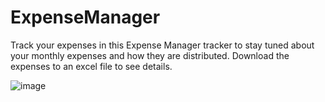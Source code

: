 # ExpenseManager

Track your expenses in this Expense Manager tracker to stay tuned about your monthly expenses and how they are distributed. Download the expenses to an excel file to see 
details.



![image](https://user-images.githubusercontent.com/56965182/163750467-641625b8-d24b-4649-adf6-dff87d8a13b4.png)
